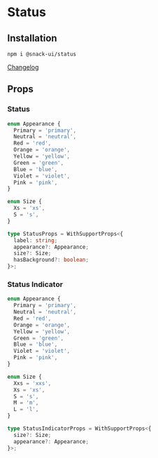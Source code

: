 # Status

## Installation
`npm i @snack-ui/status`

[Changelog](./CHANGELOG.md)

## Props

### Status

```typescript jsx
enum Appearance {
  Primary = 'primary',
  Neutral = 'neutral',
  Red = 'red',
  Orange = 'orange',
  Yellow = 'yellow',
  Green = 'green',
  Blue = 'blue',
  Violet = 'violet',
  Pink = 'pink',
}

enum Size {
  Xs = 'xs',
  S = 's',
}

type StatusProps = WithSupportProps<{
  label: string;
  appearance?: Appearance;
  size?: Size;
  hasBackground?: boolean;
}>;
```

### Status Indicator

```typescript jsx
enum Appearance {
  Primary = 'primary',
  Neutral = 'neutral',
  Red = 'red',
  Orange = 'orange',
  Yellow = 'yellow',
  Green = 'green',
  Blue = 'blue',
  Violet = 'violet',
  Pink = 'pink',
}

enum Size {
  Xxs = 'xxs',
  Xs = 'xs',
  S = 's',
  M = 'm',
  L = 'l',
}

type StatusIndicatorProps = WithSupportProps<{
  size?: Size;
  appearance?: Appearance;
}>;
```